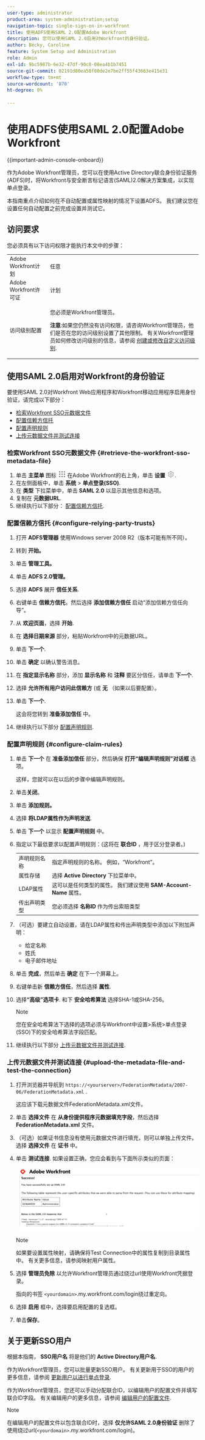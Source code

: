 ```yaml
---
user-type: administrator
product-area: system-administration;setup
navigation-topic: single-sign-on-in-workfront
title: 使用ADFS使用SAML 2.0配置Adobe Workfront
description: 您可以使用SAML 2.0启用对Workfront的身份验证。
author: Becky, Caroline
feature: System Setup and Administration
role: Admin
exl-id: 9bc5987b-6e32-47df-90c8-08ea4b1b7451
source-git-commit: 02191d80ea58f80de2e7be2ff55f43663e415e31
workflow-type: tm+mt
source-wordcount: '870'
ht-degree: 0%

---
```


# 使用ADFS使用SAML 2.0配置Adobe Workfront

{{important-admin-console-onboard}}

作为Adobe Workfront管理员，您可以在使用Active Directory联合身份验证服务(ADFS)时，将Workfront与安全断言标记语言(SAML)2.0解决方案集成，以实现单点登录。

本指南重点介绍如何在不自动配置或属性映射的情况下设置ADFS。 我们建议您在设置任何自动配置之前完成设置并测试它。

## 访问要求

您必须具有以下访问权限才能执行本文中的步骤：

<table style="table-layout:auto"> 
 <col> 
 <col> 
 <tbody> 
  <tr> 
   <td role="rowheader">Adobe Workfront计划</td> 
   <td>任意</td> 
  </tr> 
  <tr> 
   <td role="rowheader">Adobe Workfront许可证</td> 
   <td>计划</td> 
  </tr> 
  <tr> 
   <td role="rowheader">访问级别配置</td> 
   <td> <p>您必须是Workfront管理员。</p> <p><b>注意</b>:如果您仍然没有访问权限，请咨询Workfront管理员，他们是否在您的访问级别设置了其他限制。 有关Workfront管理员如何修改访问级别的信息，请参阅 <a href="../../../administration-and-setup/add-users/configure-and-grant-access/create-modify-access-levels.md" class="MCXref xref">创建或修改自定义访问级别</a>.</p> </td> 
  </tr> 
 </tbody> 
</table>

## 使用SAML 2.0启用对Workfront的身份验证

要使用SAML 2.0对Workfront Web应用程序和Workfront移动应用程序启用身份验证，请完成以下部分：

* [检索Workfront SSO元数据文件](#retrieve-the-workfront-sso-metadata-file)
* [配置信赖方信托](#configure-relying-party-trusts)
* [配置声明规则](#configure-claim-rules)
* [上传元数据文件并测试连接](#upload-the-metadata-file-and-test-the-connection)

### 检索Workfront SSO元数据文件 {#retrieve-the-workfront-sso-metadata-file}

1. 单击 **主菜单** 图标 ![](assets/main-menu-icon.png) 在Adobe Workfront的右上角，单击 **设置** ![](assets/gear-icon-settings.png).
1. 在左侧面板中，单击 **系统** > **单点登录(SSO)**.
1. 在 **类型** 下拉菜单中，单击 **SAML 2.0** 以显示其他信息和选项。
1. 复制在 **元数据URL**.
1. 继续执行以下部分： [配置信赖方信托](#configure-relying-party-trusts).

### 配置信赖方信托 {#configure-relying-party-trusts}

1. 打开 **ADFS管理器** 使用Windows server 2008 R2（版本可能有所不同）。
1. 转到 **开始。**
1. 单击 **管理工具。**
1. 单击 **ADFS 2.0管理。**
1. 选择 **ADFS** 展开 **信任关系**.
1. 右键单击 **信赖方信托**，然后选择 **添加信赖方信任** 启动“添加信赖方信任向导”。
1. 从 **欢迎页面**，选择 **开始**.
1. 在 **选择日期来源** 部分，粘贴Workfront中的元数据URL。
1. 单击 **下一个**.
1. 单击 **确定** 以确认警告消息。
1. 在 **指定显示名称** 部分，添加 **显示名称** 和 **注释** 要区分信任，请单击 **下一个**.
1. 选择 **允许所有用户访问此信赖方** (或 **无** （如果以后要配置）。
1. 单击 **下一个**.

   这会将您转到 **准备添加信任** 中。

1. 继续执行以下部分 [配置声明规则](#configure-claim-rules).

### 配置声明规则 {#configure-claim-rules}

1. 单击 **下一个** 在 **准备添加信任** 部分，然后确保 **打开“编辑声明规则”对话框** 选项。

   这样，您就可以在以后的步骤中编辑声明规则。

1. 单击&#x200B;**关闭**。
1. 单击 **添加规则。**
1. 选择 **将LDAP属性作为声明发送**.
1. 单击 **下一个** 以显示 **配置声明规则** 中。
1. 指定以下最低要求以配置声明规则：(这将在 **联合ID** ，用于区分登录者。)


   <table >                
      <tbody>
            <tr>
               <td>声明规则名称
               </td>
               <td>指定声明规则的名称。 例如，“Workfront”。</td>
            </tr>
            <tr>
               <td>属性存储</td>
               <td >选择 <b>Active Directory</b> 下拉菜单中。</td>
            </tr>
            <tr>
               <td>LDAP属性</td>
               <td>这可以是任何类型的属性。 我们建议使用 <b>SAM-Account-Name</b> 属性。</td>
            </tr>
            <tr>
               <td>传出声明类型</td>
               <td>您必须选择 <b>名称ID</b> 作为传出索赔类型</td>
            </tr>
      </tbody>
   </table>

1. （可选）要建立自动设置，请在LDAP属性和传出声明类型中添加以下附加声明：

   * 给定名称
   * 姓氏
   * 电子邮件地址

1. 单击 **完成**，然后单击 **确定** 在下一个屏幕上。
1. 右键单击新 **信赖方信任**，然后选择 **属性**.
1. 选择&#x200B;**“高级”选项卡**. 和下 **安全哈希算法** 选择SHA-1或SHA-256。

   >[!NOTE]
   >
   >您在安全哈希算法下选择的选项必须与Workfront中设置>系统>单点登录(SSO)下的安全哈希算法字段匹配。

1. 继续执行以下部分 [上传元数据文件并测试连接](#upload-the-metadata-file-and-test-the-connection).

### 上传元数据文件并测试连接 {#upload-the-metadata-file-and-test-the-connection}

1. 打开浏览器并导航到 `https://<yourserver>/FederationMetadata/2007-06/FederationMetadata.xml` .

   这应该下载元数据文件FederationMetadata.xml文件。

1. 单击 **选择文件** 在 **从身份提供程序元数据填充字段**，然后选择 **FederationMetadata.xml** 文件。

1. （可选）如果证书信息没有使用元数据文件进行填充，则可以单独上传文件。 选择 **选择文件** 在 **证书** 中。

1. 单击 **测试连接**. 如果设置正确，您应会看到与下面所示类似的页面：

   ![](assets/success-saml-2.png)

   >[!NOTE]
   >
   >如果要设置属性映射，请确保将Test Connection中的属性复制到目录属性中。 有关更多信息，请参阅映射用户属性。

1. 选择 **管理员免除** 以允许Workfront管理员通过绕过url使用Workfront凭据登录。

   指向的书签 `<yourdomain>`.my.workfront.com/login绕过重定向。

1. 选择 **启用** 框中，选择要启用配置的复选框。
1. 单击&#x200B;**保存**。

## 关于更新SSO用户

根据本指南， **SSO用户名** 将是他们的 **Active Directory用户名**.

作为Workfront管理员，您可以批量更新SSO用户。 有关更新用于SSO的用户的更多信息，请参阅 [更新用户以进行单点登录](../../../administration-and-setup/add-users/single-sign-on/update-users-sso.md).

作为Workfront管理员，您还可以手动分配联合ID，以编辑用户的配置文件并填写联合ID字段。 有关编辑用户的更多信息，请参阅 [编辑用户的配置文件](../../../administration-and-setup/add-users/create-and-manage-users/edit-a-users-profile.md).

>[!NOTE]
>
>在编辑用户的配置文件以包含联合ID时，选择 **仅允许SAML 2.0身份验证** 删除了使用绕过url(`<yourdomain>`.my.workfront.com/login)。
